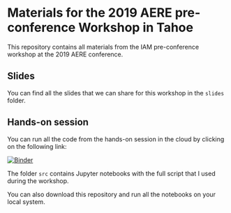 # Materials for the 2019 AERE pre-conference Workshop in Tahoe

This repository contains all materials from the IAM pre-conference workshop at the 2019 AERE conference.

## Slides

You can find all the slides that we can share for this workshop in the `slides` folder.

## Hands-on session

You can run all the code from the hands-on session in the cloud by clicking on the following link:

[![Binder](https://mybinder.org/badge_logo.svg)](https://mybinder.org/v2/gh/davidanthoff/teaching-2019-aere-workshop.git/v0.1.1)

The folder `src` contains Jupyter notebooks with the full script that I used during the workshop.

You can also download this repository and run all the notebooks on your local system.
